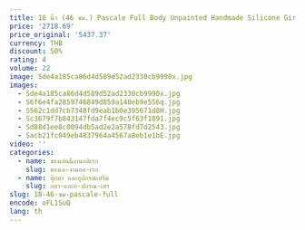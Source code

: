 ```yaml
---
title: 18 นิ้ว (46 ซม.) Pascale Full Body Unpainted Handmade Silicone Girl Doll - สัมผัสนุ่มเหมือนจริง เช่นเดียวกับทารกแรกเกิด Bebe Baby
price: '2718.69'
price_original: '5437.37'
currency: THB
discount: 50%
rating: 4
volume: 22
image: Sde4a185ca86d4d589d52ad2330cb9990x.jpg
images:
  - Sde4a185ca86d4d589d52ad2330cb9990x.jpg
  - S6f6e4fa2859746849d859a140eb9e556q.jpg
  - S562c1dd7cb7348fd9eab1b0e395671d8H.jpg
  - Sc3679f7b843147fda7f4ec9c5f63f1891.jpg
  - Sd88d1ee8c0094db5ad2e2a578fd7d2543.jpg
  - Sacb21fc049eb4837964a4567a8eb1e1bE.jpg
video: ''
categories:
  - name: ของเล่น&งานอดิเรก
    slug: ของเล-งานอด-เรก
  - name: ตุ๊กตา และอุปกรณ์เสริม
    slug: กตา-และอ-ปกรณ-เสร
slug: 18-46-ซม-pascale-full
encode: oFL1SuQ
lang: th
---
```

  
